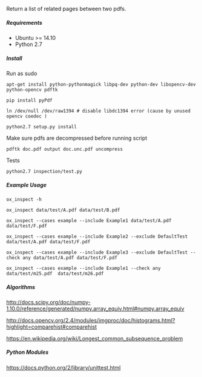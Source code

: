 Return a list of related pages between two pdfs.

##### Requirements

* Ubuntu >= 14.10 
* Python 2.7

##### Install

Run as sudo

```
apt-get install python-pythonmagick libpq-dev python-dev libopencv-dev python-opencv pdftk 

pip install pyPdf

ln /dev/null /dev/raw1394 # disable libdc1394 error (cause by unused opencv coedec )

python2.7 setup.py install
```

Make sure pdfs are decompressed before running script

```pdftk doc.pdf output doc.unc.pdf uncompress```


Tests

``python2.7 inspection/test.py``
##### Example Usage

``ox_inspect -h``

``ox_inspect data/test/A.pdf data/test/B.pdf``

``ox_inspect --cases example --include Example1 data/test/A.pdf data/test/F.pdf``

``ox_inspect --cases example --include Example2 --exclude DefaultTest data/test/A.pdf data/test/F.pdf``

``ox_inspect --cases example --include Example3 --exclude DefaultTest --check any data/test/A.pdf data/test/F.pdf``

``ox_inspect --cases example --include Example1 --check any  data/test/m25.pdf  data/test/m26.pdf ``

##### Algorithms

http://docs.scipy.org/doc/numpy-1.10.0/reference/generated/numpy.array_equiv.html#numpy.array_equiv

http://docs.opencv.org/2.4/modules/imgproc/doc/histograms.html?highlight=comparehist#comparehist

https://en.wikipedia.org/wiki/Longest_common_subsequence_problem

##### Python Modules

https://docs.python.org/2/library/unittest.html

